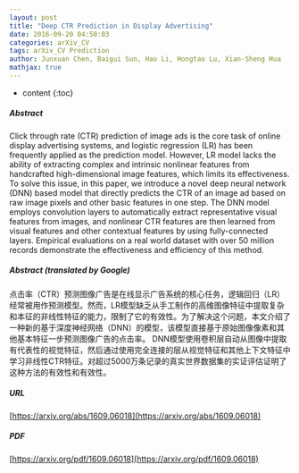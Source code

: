 ```yaml
---
layout: post
title: "Deep CTR Prediction in Display Advertising"
date: 2016-09-20 04:50:03
categories: arXiv_CV
tags: arXiv_CV Prediction
author: Junxuan Chen, Baigui Sun, Hao Li, Hongtao Lu, Xian-Sheng Hua
mathjax: true
---
```


* content
{:toc}

##### Abstract
Click through rate (CTR) prediction of image ads is the core task of online display advertising systems, and logistic regression (LR) has been frequently applied as the prediction model. However, LR model lacks the ability of extracting complex and intrinsic nonlinear features from handcrafted high-dimensional image features, which limits its effectiveness. To solve this issue, in this paper, we introduce a novel deep neural network (DNN) based model that directly predicts the CTR of an image ad based on raw image pixels and other basic features in one step. The DNN model employs convolution layers to automatically extract representative visual features from images, and nonlinear CTR features are then learned from visual features and other contextual features by using fully-connected layers. Empirical evaluations on a real world dataset with over 50 million records demonstrate the effectiveness and efficiency of this method.

##### Abstract (translated by Google)
点击率（CTR）预测图像广告是在线显示广告系统的核心任务，逻辑回归（LR）经常被用作预测模型。然而，LR模型缺乏从手工制作的高维图像特征中提取复杂和本征的非线性特征的能力，限制了它的有效性。为了解决这个问题，本文介绍了一种新的基于深度神经网络（DNN）的模型，该模型直接基于原始图像像素和其他基本特征一步预测图像广告的点击率。 DNN模型使用卷积层自动从图像中提取有代表性的视觉特征，然后通过使用完全连接的层从视觉特征和其他上下文特征中学习非线性CTR特征。对超过5000万条记录的真实世界数据集的实证评估证明了这种方法的有效性和有效性。

##### URL
[https://arxiv.org/abs/1609.06018](https://arxiv.org/abs/1609.06018)

##### PDF
[https://arxiv.org/pdf/1609.06018](https://arxiv.org/pdf/1609.06018)

